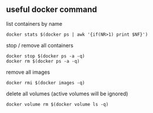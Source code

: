 ## useful docker command

list containers by name
```
docker stats $(docker ps | awk '{if(NR>1) print $NF}')
```

stop / remove all containers
```
docker stop $(docker ps -a -q)
docker rm $(docker ps -a -q)
```

remove all images
```
docker rmi $(docker images -q)
```

delete all volumes (active volumes will be ignored)
```
docker volume rm $(docker volume ls -q)
```
